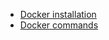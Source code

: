 - [Docker installation](docker/dockerSetup/README.md)
- [Docker commands](docker/commands/README.md)